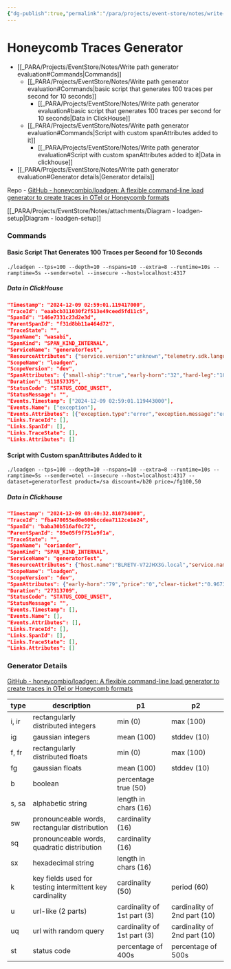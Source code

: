 ```yaml
---
{"dg-publish":true,"permalink":"/para/projects/event-store/notes/write-path-generator-evaluation/","tags":["Database/Clickhouse","Benchmark"]}
---
```




# Honeycomb Traces Generator

- [[_PARA/Projects/EventStore/Notes/Write path generator evaluation#Commands\|Commands]]
	- [[_PARA/Projects/EventStore/Notes/Write path generator evaluation#Commands\|basic script that generates 100 traces per second for 10 seconds]]
		- [[_PARA/Projects/EventStore/Notes/Write path generator evaluation#basic script that generates 100 traces per second for 10 seconds\|Data in ClickHouse]]
	- [[_PARA/Projects/EventStore/Notes/Write path generator evaluation#Commands\|Script with custom spanAttributes added to it]]
		- [[_PARA/Projects/EventStore/Notes/Write path generator evaluation#Script with custom spanAttributes added to it\|Data in clickhouse]]
- [[_PARA/Projects/EventStore/Notes/Write path generator evaluation#Generator details\|Generator details]]

Repo - [GitHub - honeycombio/loadgen: A flexible command-line load generator to create traces in OTel or Honeycomb formats](https://github.com/honeycombio/loadgen)

[[_PARA/Projects/EventStore/Notes/attachments/Diagram - loadgen-setup\|Diagram - loadgen-setup]]

### Commands
#### Basic Script That Generates 100 Traces per Second for 10 Seconds
```Shell
./loadgen --tps=100 --depth=10 --nspans=10 --extra=8 --runtime=10s --ramptime=5s --sender=otel --insecure --host=localhost:4317
```

##### Data in ClickHouse
```json
"Timestamp": "2024-12-09 02:59:01.119417000",
"TraceId": "eaabcb311030f2f513e49ceed5fd11c5",
"SpanId": "146e7331c23d2e3d",
"ParentSpanId": "f31d8bb11a464d72",
"TraceState": "",
"SpanName": "wasabi",
"SpanKind": "SPAN_KIND_INTERNAL",
"ServiceName": "generatorTest",
"ResourceAttributes": {"service.version":"unknown","telemetry.sdk.language":"go","telemetry.sdk.name":"otelconfig","telemetry.sdk.version":"1.17.0","host.name":"BLRETV-V72JHX3G.local","service.name":"generatorTest"},
"ScopeName": "loadgen",
"ScopeVersion": "dev",
"SpanAttributes": {"small-ship":"true","early-horn":"32","hard-leg":"10187.073664152671","low-needle":"false","process_id":"47819","clear-horn":"0.9111312770436745","free-comb":"38","clear-ticket":"0.9597385593732547","whole-drawer":"8321d0c2bc55a888"},
"Duration": "511857375",
"StatusCode": "STATUS_CODE_UNSET",
"StatusMessage": "",
"Events.Timestamp": ["2024-12-09 02:59:01.119443000"],
"Events.Name": ["exception"],
"Events.Attributes": [{"exception.type":"error","exception.message":"error message","exception.stacktrace":"stacktrace","exception.escaped":"false"}],
"Links.TraceId": [],
"Links.SpanId": [],
"Links.TraceState": [],
"Links.Attributes": []
```

#### Script with Custom spanAttributes Added to it
```shell
./loadgen --tps=100 --depth=10 --nspans=10 --extra=8 --runtime=10s --ramptime=5s --sender=otel --insecure --host=localhost:4317 --dataset=generatorTest product=/sa discount=/b20 price=/fg100,50
```

##### Data in Clickhouse
```json
"Timestamp": "2024-12-09 03:40:32.810734000",
"TraceId": "fba470055ed0e606bccdea7112ce1e24",
"SpanId": "baba30b516af0c72",
"ParentSpanId": "89e05f9f751e9f1a",
"TraceState": "",
"SpanName": "coriander",
"SpanKind": "SPAN_KIND_INTERNAL",
"ServiceName": "generatorTest",
"ResourceAttributes": {"host.name":"BLRETV-V72JHX3G.local","service.name":"generatorTest","service.version":"unknown","telemetry.sdk.language":"go","telemetry.sdk.name":"otelconfig","telemetry.sdk.version":"1.17.0"},
"ScopeName": "loadgen",
"ScopeVersion": "dev",
"SpanAttributes": {"early-horn":"79","price":"0","clear-ticket":"0.9673112665661086","process_id":"59917","free-comb":"77","small-ship":"true","whole-drawer":"5344d1da62db0c38","hard-leg":"9532.70196019242","clear-horn":"0.11460945733595683","low-needle":"true","product":"xzynghiozkgggnjj","discount":"false"},
"Duration": "27313709",
"StatusCode": "STATUS_CODE_UNSET",
"StatusMessage": "",
"Events.Timestamp": [],
"Events.Name": [],
"Events.Attributes": [],
"Links.TraceId": [],
"Links.SpanId": [],
"Links.TraceState": [],
"Links.Attributes": []
```

### Generator Details

[GitHub - honeycombio/loadgen: A flexible command-line load generator to create traces in OTel or Honeycomb formats](https://github.com/honeycombio/loadgen?tab=readme-ov-file#generators)

| type  | description                                              | p1                          | p2                           |
| ----- | -------------------------------------------------------- | --------------------------- | ---------------------------- |
| i, ir | rectangularly distributed integers                       | min (0)                     | max (100)                    |
| ig    | gaussian integers                                        | mean (100)                  | stddev (10)                  |
| f, fr | rectangularly distributed floats                         | min (0)                     | max (100)                    |
| fg    | gaussian floats                                          | mean (100)                  | stddev (10)                  |
| b     | boolean                                                  | percentage true (50)        |                              |
| s, sa | alphabetic string                                        | length in chars (16)        |                              |
| sw    | pronounceable words, rectangular distribution            | cardinality (16)            |                              |
| sq    | pronounceable words, quadratic distribution              | cardinality (16)            |                              |
| sx    | hexadecimal string                                       | length in chars (16)        |                              |
| k     | key fields used for testing intermittent key cardinality | cardinality (50)            | period (60)                  |
| u     | url-like (2 parts)                                       | cardinality of 1st part (3) | cardinality of 2nd part (10) |
| uq    | url with random query                                    | cardinality of 1st part (3) | cardinality of 2nd part (10) |
| st    | status code                                              | percentage of 400s          | percentage of 500s           |
